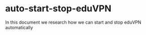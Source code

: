 # auto-start-stop-eduVPN
In this document we research how we can start and stop eduVPN automatically

